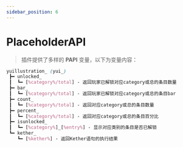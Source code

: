 ```yaml
---
sidebar_position: 6
---
```


# PlaceholderAPI

> 插件提供了多样的 **PAPI** 变量，以下为变量内容：

```scss title="PAPI变量"
yuillustration_ (yui_)
 ┣━ unlocked_
 ┃  ┗━ [%category%/total] - 返回玩家已解锁对应category或总的条目数量
 ┣━ bar_
 ┃  ┗━ [%category%/total] - 返回玩家已解锁对应category或总的条目bar
 ┣━ count_
 ┃  ┗━ [%category%/total] - 返回对应category或总的条目数量
 ┣━ percent_
 ┃  ┗━ [%category%/total] - 返回对应category或总的条目百分比
 ┣━ isunlocked_
 ┃  ┗━ [%category%]_[%entry%] - 显示对应类别的条目是否已解锁
 ┗━ kether_
    ┗━ [%kether%] - 返回Kether语句的执行结果

```